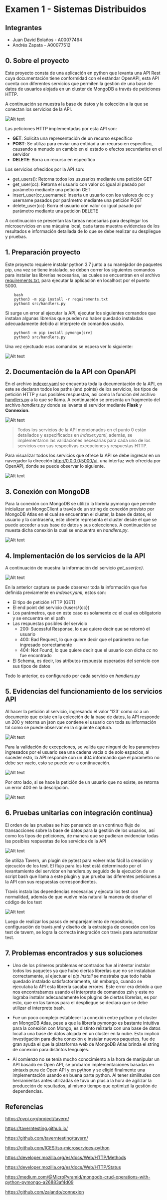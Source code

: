 # Examen 1 - Sistemas Distribuidos

## Integrantes
- Juan David Bolaños - A00077464
- Andrés Zapata - A00077512

## 0. Sobre el proyecto

Este proyecto consta de una aplicación en python que levanta una API Rest cuya documentación tiene conformidad con el estándar OpenAPI, esta API cuenta con diferentes servicios que permiten la gestión de una base de datos de usuarios alojada en un cluster de MongoDB a través de peticiones HTTP.

A continuación se muestra la base de datos y la colección a la que se conectan los servicios de la API.

![Alt text](images/atlas.png?raw=true "MongoDB Atlas DB")

Las peticiones HTTP implementadas por esta API son:

* **GET**: Solicita una representación de un recurso específico
* **POST**: Se utiliza para enviar una entidad a un recurso en específico, causando a menudo un cambio en el estado o efectos secundarios en el servidor
* **DELETE**: Borra un recurso en específico

Los servicios ofrecidos por la API son:

* get_users(): Retorna todos los ususarios mediante una petición GET
* get_user(cc): Retorna el usuario con valor cc igual al pasado por parámetro mediante una petición GET
* insert_user(cc,username): Inserta un usuario con los valores de cc y username pasados por parámetro mediante una petición POST
* delete_user(cc): Borra el usuario con valor cc igual pasado por parámetro mediante una petición DELETE

A continuación se presentan las tareas necesarias para desplegar los microservicios en una máquina local, cada tarea muestra evidencias de los resultados e información detallada de lo que se debe realizar su despliegue y pruebas.

## 1. Preparación proyecto

Este proyecto requiere instalar python 3.7 junto a su manejador de paquetes pip, una vez se tiene instalado, se deben correr los siguientes comandos para instalar las librerías necesarias, las cuales se encuentran en el archivo [requirements.txt](https://github.com/gaearaz/sd-midterm2/blob/master/requirements.txt), para ejecutar la aplicación en localhost por el puerto 5000. 

~~~
    bash
    python3 -m pip install -r requirements.txt
    python3 src/handlers.py
~~~

Si surge un error al ejecutar la API, ejecutar los siguientes comandos que instalan algunas librerías que pueden no haber quedado instaladas adecuadamente debido al interprete de comandos usado.

~~~
    python3 -m pip install pymongo[srv]
    python3 src/handlers.py
~~~

Una vez ejectuado esos comandos se espera ver lo siguiente:

![Alt text](images/python_run.png?raw=true "App running")

## 2. Documentación de la API con OpenAPI

En el archivo [indexer.yaml](https://github.com/gaearaz/sd-midterm2/blob/master/src/openapi/indexer.yaml) se encuentra toda la documentación de la API, en este se declaran todos los paths (end points) de los servicios, los tipos de petición HTTP y sus posibles respuestas, así como la función del archivo [handlers.py](https://github.com/gaearaz/sd-midterm2/blob/master/src/handlers.py) a la que se llama. A continuación se presenta un fragmento del archivo *handlers.py* donde se levanta el servidor mediante **Flask** y **Connexion**.

![Alt text](images/main.png?raw=true "main")

> Todos los servicios de la API mencionados en el punto 0 están detallados y especificados en *indexer.yaml*, además, se implementaron las validaciones necesarias para cada uno de los servicios con sus respectivas excepciones y respuestas HTTP.

Para visualizar todos los servicios que ofrece la API se debe ingresar en un navegador la dirección http://0.0.0.0:5000/ui, una interfaz web ofrecida por OpenAPI, donde se puede observar lo siguiente.

![Alt text](images/swagger_ui.png?raw=true "Swagger UI")

## 3. Conexión con MongoDB

Para la conexión con MongoDB se utilizó la librería pymongo que permite inicializar un MongoClient a través de un string de conexión provisto por MongoDB Atlas en el cual se encuentran el cluster, la base de datos, el usuario y la contraseña, este cliente representa el cluster desde el que se puede acceder a sus base de datos y sus colecciones. A continuación se muesta dicha conexión la cual se encuentra en *handlers.py*.

![Alt text](images/pymongo.png?raw=true "MongoDB Connection from python")

## 4. Implementación de los servicios de la API

A continuación de muestra la información del servicio *get_user(cc)*.

![Alt text](images/get_user.png?raw=true "get_user()")

En la anterior captura se puede observar toda la información que fue definida previamente en *indexer.yaml*, estos son:

* El tipo de petición HTTP (GET)
* El end point del servicio (/users/{cc})
* Los parámetros, que en este caso es solamente *cc* el cual es obligatorio y se encuentra en el path
* Las respuestas posibles del servicio
    * 200: Sucessful Response, lo que quiere decir que se retornó el usuario
    * 400: Bad Request, lo que quiere decir que el parámetro no fue ingresado correctamente
    * 404: Not Found, lo que quiere decir que el usuario con dicha *cc* no fue encontrado
* El Schema, es decir, los atributos respuesta esperados del servicio con sus tipos de datos

Todo lo anterior, es configurado por cada servicio en *handlers.py*

## 5. Evidencias del funcionamiento de los servicios API

Al hacer la petición al servicio, ingresando el valor '123' como *cc* a un documento que existe en la colección de la base de datos, la API responde un 200 y retorna un json que contiene el usuario con toda su información tal como se puede observar en la siguiente captura.

![Alt text](images/get_user_good.png?raw=true "get_user(): 200")

Para la validación de excepciones, se valida que ninguni de los parametros ingresados por el usuario sea una cadena vacía o de solo espacios, al suceder esto, la API responde con un 404 informando que el parametro no debe ser vacío, esto se puede ver a continucación.

![Alt text](images/get_user_error_404.png?raw=true "get_user(): 404")

Por otro lado, si se hace la petición de un usuario que no existe, se retorna un error 400 en la descripción.

![Alt text](images/get_user_error_400.png?raw=true "get_user(): 400")

## 6. Pruebas unitarias con integración contínua}

El orden de las pruebas se hizo pensando en un continuo flujo de transacciones sobre la base de datos para la gestión de los usuarios, así como los tipos de peticiones, de manera que se pudieran evidenciar todas las posibles respuestas de los servicios de la API

![Alt text](images/taverns.png?raw=true "Tavern syntax")

Se utiliza Tavern, un plugin de pytest para volver más fácil la creación y ejecución de los test. El flujo para los test está determinado por el levantamiento del servidor en handlers.py seguido de la ejecución de un script bash que llama a este plugin y que prueba las diferentes peticiones a la API con sus respuestas correspondientes.

Travis instala las dependencias necesarias y ejecuta los test con normalidad, además de que vuelve más natural la manera de diseñar el código de los test

![Alt text](images/travis.png?raw=true "works!")

Luego de realizar los pasos de emparejamiento de repositorio, configuración de travis.yml y diseño de la estrategia de conexión con los test de tavern, se logra la correcta integración con travis para automatizar test.

## 7. Problemas encontrados y sus soluciones

* Uno de los primeros problemas encontrados fue al intentar instalar todos los paquetes ya que hubo ciertas librerías que no se instalaban correctamente, al ejectuar el *pip install* se mostraba que todo había quedado instalado satisfactoriamente, sin embargo, cuando se ejecutaba la API esta librería sacaba errores. Este error era debido a que nos encontrabamos usando el interprete de comandos zsh y este no lograba instalar adecuadamente los plugins de ciertas librerías, es por esto, que en las tareas para el despliegue se declara que se debe utilizar el interprete bash.

* Fue un poco complejo establecer la conexión entre python y el cluster en MongoDB Atlas, pese a que la librería pymongo es bastante intuitiva para la conexión con Mongo, es distinto relizarla con una base de datos local a una base de datos alojada en un cluster en la nube. Esto implicó investigación para dicha conexión e instalar nuevos paquetes, fue de gran ayuda el que la plataforma web de MongoDB Atlas brinda el string de conexión para distintos lenguajes.

* Al comienzo no se tenía mucho conocimiento a la hora de manipular un API basado en Open API, se probaron implementaciones basadas en síntaxis pura de Open API y en python y se eligió finalmente una implementación usando en buena parte python. Al tener similitudes con herramientas antes utilizadas se tuvo un plus a la hora de agilizar la producción de resultados, al mismo tiempo que optimizó la gestión de dependencias. 










## Referencias

https://pypi.org/project/tavern/

https://taverntesting.github.io/

https://github.com/taverntesting/tavern/

https://github.com/ICESI/so-microservices-python

https://developer.mozilla.org/es/docs/Web/HTTP/Methods

https://developer.mozilla.org/es/docs/Web/HTTP/Status

https://medium.com/@MicroPyramid/mongodb-crud-operations-with-python-pymongo-a26883af4d09

https://github.com/zalando/connexion
